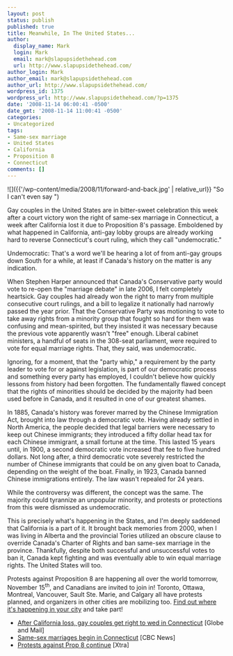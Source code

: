 ```yaml
---
layout: post
status: publish
published: true
title: Meanwhile, In The United States...
author:
  display_name: Mark
  login: Mark
  email: mark@slapupsidethehead.com
  url: http://www.slapupsidethehead.com/
author_login: Mark
author_email: mark@slapupsidethehead.com
author_url: http://www.slapupsidethehead.com/
wordpress_id: 1375
wordpress_url: http://www.slapupsidethehead.com/?p=1375
date: '2008-11-14 06:00:41 -0500'
date_gmt: '2008-11-14 11:00:41 -0500'
categories:
- Uncategorized
tags:
- Same-sex marriage
- United States
- California
- Proposition 8
- Connecticut
comments: []
---
```

![]({{'/wp-content/media/2008/11/forward-and-back.jpg' | relative_url}} "So I can't even say ")

Gay couples in the United States are in bitter-sweet celebration this week after a court victory won the right of same-sex marriage in Connecticut, a week after California lost it due to Proposition 8's passage. Emboldened by what happened in California, anti-gay lobby groups are already working hard to reverse Connecticut's court ruling, which they call "undemocratic."

Undemocratic: That's a word we'll be hearing a lot of from anti-gay groups down South for a while, at least if Canada's history on the matter is any indication.

When Stephen Harper announced that Canada's Conservative party would vote to re-open the "marriage debate" in late 2006, I felt completely heartsick. Gay couples had already won the right to marry from multiple consecutive court rulings, and a bill to legalize it nationally had narrowly passed the year prior. That the Conservative Party was motioning to vote to take away rights from a minority group that fought so hard for them was confusing and mean-spirited, but they insisted it was necessary because the previous vote apparently wasn't "free" enough. Liberal cabinet ministers, a handful of seats in the 308-seat parliament, were required to vote for equal marriage rights. That, they said, was undemocratic.

Ignoring, for a moment, that the "party whip," a requirement by the party leader to vote for or against legislation, is part of our democratic process and something every party has employed, I couldn't believe how quickly lessons from history had been forgotten. The fundamentally flawed concept that the rights of minorities should be decided by the majority had been used before in Canada, and it resulted in one of our greatest shames.

In 1885, Canada's history was forever marred by the Chinese Immigration Act, brought into law through a democratic vote. Having already settled in North America, the people decided that legal barriers were necessary to keep out Chinese immigrants; they introduced a fifty dollar head tax for each Chinese immigrant, a small fortune at the time. This lasted 15 years until, in 1900, a second democratic vote increased that fee to five hundred dollars. Not long after, a third democratic vote severely restricted the number of Chinese immigrants that could be on any given boat to Canada, depending on the weight of the boat. Finally, in 1923, Canada banned Chinese immigrations entirely. The law wasn't repealed for 24 years.

While the controversy was different, the concept was the same. The majority could tyrannize an unpopular minority, and protests or protections from this were dismissed as undemocratic.

This is precisely what's happening in the States, and I'm deeply saddened that California is a part of it. It brought back memories from 2000, when I was living in Alberta and the provincial Tories utilized an obscure clause to override Canada's Charter of Rights and ban same-sex marriage in the province. Thankfully, despite both successful and unsuccessful votes to ban it, Canada kept fighting and was eventually able to win equal marriage rights. The United States will too.

Protests against Proposition 8 are happening all over the world tomorrow, November 15<sup>th</sup>, and Canadians are invited to join in! Toronto, Ottawa, Montreal, Vancouver, Sault Ste. Marie, and Calgary all have protests planned, and organizers in other cities are mobilizing too. [Find out where it's happening in your city](http://jointheimpact.wetpaint.com/page/Canada "Join The Impact!") and take part!

- [After California loss, gay couples get right to wed in Connecticut](http://www.theglobeandmail.com/servlet/story/RTGAM.20081112.wgaymarriage112/BNStory/International) [Globe and Mail]
- [Same-sex marriages begin in Connecticut](http://www.cbc.ca/world/story/2008/11/12/conn-marriage.html#socialcomments) [CBC News]
- [Protests against Prop 8 continue](http://www.xtra.ca/public/National/Protests_against_Prop_8_continue-5842.aspx) [Xtra]
